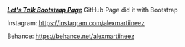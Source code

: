 [***Let's Talk Bootstrap Page***](https://alexmartiineez.github.io/Lets-Talk--Bootstrap/)
GitHub Page did it with Bootstrap

Instagram: https://instagram.com/alexmartiineez

Behance: https://behance.net/alexmartiineez
